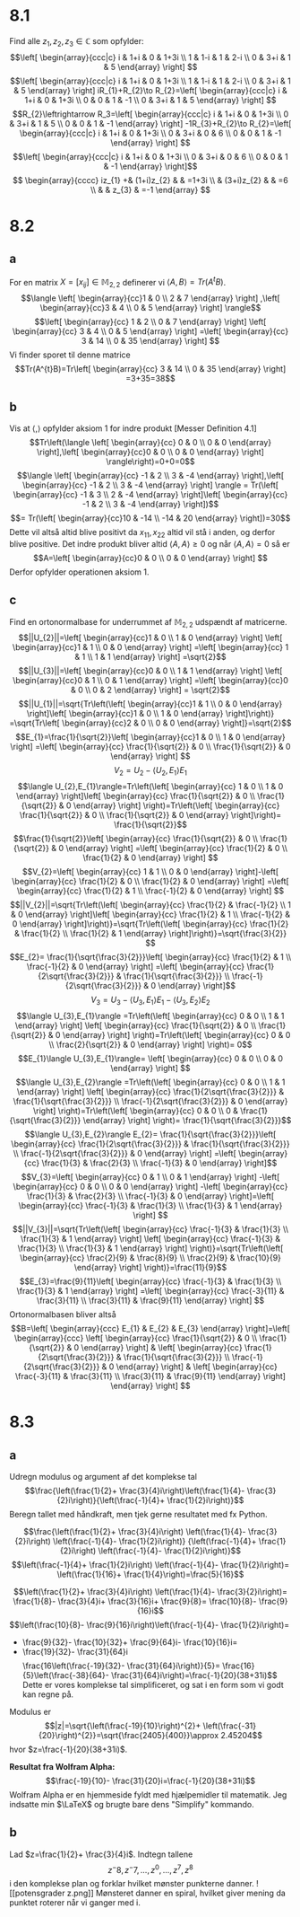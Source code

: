 # 8.1
Find alle $z_{1},z_{2},z_{3}\in \mathbb{C}$ som opfylder:
$$\left[
\begin{array}{ccc|c}
i & 1+i & 0  & 1+3i \\ 
1 & 1-i & 1 & 2-i \\ 
0  & 3+i & 1 & 5
\end{array}
\right] $$
$$\left[
\begin{array}{ccc|c}
i & 1+i & 0  & 1+3i \\ 
1 & 1-i & 1 & 2-i \\ 
 0 & 3+i & 1 & 5
\end{array}
\right] iR_{1}+R_{2}\to R_{2}=\left[
\begin{array}{ccc|c}
i & 1+i & 0  & 1+3i \\ 
0 & 0 & 1 & -1 \\ 
0 & 3+i & 1 & 5
\end{array}
\right] $$
$$R_{2}\leftrightarrow R_3=\left[
\begin{array}{ccc|c}
i & 1+i & 0  & 1+3i \\ 
0 & 3+i & 1 & 5  \\ 
0 & 0 & 1 & -1
\end{array}
\right] -1R_{3}+R_{2}\to R_{2}=\left[
\begin{array}{ccc|c}
i & 1+i & 0  & 1+3i \\ 
0 & 3+i & 0 & 6  \\ 
0 & 0 & 1 & -1
\end{array}
\right] $$
$$\left[
\begin{array}{ccc|c}
i & 1+i & 0  & 1+3i \\ 
0 & 3+i & 0 & 6  \\ 
0 & 0 & 1 & -1
\end{array}
\right]$$
$$
\begin{array}{cccc}
iz_{1} +& (1+i)z_{2}  &   & =1+3i \\ 
  & (3+i)z_{2} &   & =6 \\ 
   &   & z_{3} & =-1
\end{array}
 $$
 
# 8.2
## a
For en matrix $X=[x_{ij}]\in \mathbb{M}_{2,2}$ definerer vi $\langle A,B \rangle=Tr(A^{t}B)$.
$$\langle \left[
\begin{array}{cc}1 & 0 \\  2 & 7
\end{array}
\right] ,\left[
\begin{array}{cc}3 & 4 \\ 0 & 5
\end{array}
\right] \rangle$$
$$\left[
\begin{array}{cc}
1 & 2 \\ 0 & 7
\end{array}
\right]
\left[
\begin{array}{cc}
3 & 4 \\ 0 & 5
\end{array}
\right] =\left[
\begin{array}{cc}
3 & 14 \\ 0 & 35
\end{array}
\right] $$
Vi finder sporet til denne matrice
$$Tr(A^{t}B)=Tr\left[
\begin{array}{cc}
3 & 14 \\ 0 & 35
\end{array}
\right] =3+35=38$$

## b
Vis at $\langle , \rangle$ opfylder aksiom 1 for indre produkt [Messer Definition 4.1]
$$Tr\left(\langle \left[
\begin{array}{cc}
0 & 0  \\ 0 & 0
\end{array}
\right],\left[
\begin{array}{cc}0 & 0 \\  0 & 0
\end{array}
\right]  \rangle\right)=0+0=0$$
$$\langle \left[
\begin{array}{cc}
-1 & 2 \\ 3 & -4
\end{array}
\right],\left[
\begin{array}{cc}
-1 & 2 \\ 3 & -4
\end{array}
\right] \rangle = Tr(\left[
\begin{array}{cc}
-1 & 3 \\ 2 & -4
\end{array}
\right]\left[
\begin{array}{cc}
-1 & 2 \\ 3 & -4
\end{array}
\right])$$
$$= Tr(\left[
\begin{array}{cc}10 & -14 \\ -14 & 20
\end{array}
\right])=30$$
Dette vil altså altid blive positivt da $x_{11},x_{22}$ altid vil stå i anden, og derfor blive positive. Det indre produkt bliver altid $\langle A,A \rangle \geq 0$ og når $\langle A,A \rangle =0$ så er $$A=\left[
\begin{array}{cc}0 & 0 \\ 0 & 0
\end{array}
\right] $$
Derfor opfylder operationen aksiom 1.
## c
Find en ortonormalbase for underrummet af $\mathbb{M}_{2,2}$ udspændt af matricerne.
$$||U_{2}||=\left[
\begin{array}{cc}1 & 0 \\ 1 & 0
\end{array}
\right] \left[
\begin{array}{cc}1 & 1  \\ 0 & 0
\end{array}
\right] =\left[
\begin{array}{cc} 1 & 1 \\ 1 & 1
\end{array}
\right] =\sqrt{2}$$
$$||U_{3}||=\left[
\begin{array}{cc}0 & 0 \\ 1 & 1
\end{array}
\right] \left[
\begin{array}{cc}0 & 1 \\ 0 & 1
\end{array}
\right] =\left[
\begin{array}{cc}0 & 0 \\ 0 & 2
\end{array}
\right] = \sqrt{2}$$
$$||U_{1}||=\sqrt{Tr\left(\left[
\begin{array}{cc}1 & 1 \\ 0 & 0
\end{array}
\right]\left[
\begin{array}{cc}1 & 0  \\ 1 & 0
\end{array}
\right]\right)} =\sqrt{Tr\left[
\begin{array}{cc}2 & 0 \\ 0 & 0
\end{array}
\right]}=\sqrt{2}$$
$$E_{1}=\frac{1}{\sqrt{2}}\left[
\begin{array}{cc}1 & 0 \\ 1 & 0
\end{array}
\right] =\left[
\begin{array}{cc} \frac{1}{\sqrt{2}} & 0 \\ 
\frac{1}{\sqrt{2}} & 0 
\end{array}
\right] $$
$$V_{2}=U_{2}-\langle U_{2},E_{1}\rangle E_{1}$$
$$\langle U_{2},E_{1}\rangle=Tr\left(\left[
\begin{array}{cc}
1 & 0 \\ 
1 & 0
\end{array}
\right]\left[
\begin{array}{cc} 
\frac{1}{\sqrt{2}} & 0 \\ 
\frac{1}{\sqrt{2}} & 0
\end{array}
\right] \right)=Tr\left(\left[
\begin{array}{cc}
\frac{1}{\sqrt{2}} & 0 \\ 
\frac{1}{\sqrt{2}} & 0
\end{array}
\right]\right)= \frac{1}{\sqrt{2}}$$
$$\frac{1}{\sqrt{2}}\left[
\begin{array}{cc}
\frac{1}{\sqrt{2}} & 0 \\ 
\frac{1}{\sqrt{2}} & 0
\end{array}
\right] =\left[
\begin{array}{cc}
\frac{1}{2} & 0 \\ \frac{1}{2} & 0
\end{array}
\right] $$
$$V_{2}=\left[
\begin{array}{cc}
1 & 1  \\  0 & 0
\end{array}
\right]-\left[
\begin{array}{cc}
\frac{1}{2} & 0  \\ \frac{1}{2} & 0
\end{array}
\right]  =\left[
\begin{array}{cc}
\frac{1}{2} & 1 \\ \frac{-1}{2} & 0
\end{array}
\right] $$
$$||V_{2}||=\sqrt{Tr\left(\left[
\begin{array}{cc}
\frac{1}{2} & \frac{-1}{2} \\ 1 & 0
\end{array}
\right]\left[
\begin{array}{cc}
\frac{1}{2} & 1 \\ \frac{-1}{2} & 0
\end{array}
\right]\right)}=\sqrt{Tr\left(\left[
\begin{array}{cc}
\frac{1}{2} & \frac{1}{2} \\ \frac{1}{2} & 1
\end{array}
\right]\right)}=\sqrt{\frac{3}{2}} $$
$$E_{2}= \frac{1}{\sqrt{\frac{3}{2}}}\left[
\begin{array}{cc}
\frac{1}{2} & 1 \\ \frac{-1}{2} & 0
\end{array}
\right] =\left[
\begin{array}{cc}
\frac{1}{2\sqrt{\frac{3}{2}}} &  
\frac{1}{\sqrt{\frac{3}{2}}} \\ 
\frac{-1}{2\sqrt{\frac{3}{2}}} & 0
\end{array}
\right]$$
$$V_{3}=U_{3}-\langle U_{3},E_{1}\rangle E_{1}-\langle U_{3},E_{2}\rangle E_{2}$$
$$\langle U_{3},E_{1}\rangle =Tr\left(\left[
\begin{array}{cc}
0 & 0 \\ 
1 & 1
\end{array}
\right]
\left[
\begin{array}{cc}
\frac{1}{\sqrt{2}} & 0 \\ 
\frac{1}{\sqrt{2}} & 0
\end{array}
\right] \right)=Tr\left(\left[
\begin{array}{cc}
0 & 0 \\ 
\frac{2}{\sqrt{2}} & 0
\end{array}
\right] \right)= 0$$
$$E_{1}\langle U_{3},E_{1}\rangle= \left[
\begin{array}{cc}
0 & 0  \\ 
0 & 0
\end{array}
\right] $$
$$\langle U_{3},E_{2}\rangle =Tr\left(\left[
\begin{array}{cc}
0 & 0 \\ 
1 & 1
\end{array}
\right] 
\left[
\begin{array}{cc}
\frac{1}{2\sqrt{\frac{3}{2}}} &  
\frac{1}{\sqrt{\frac{3}{2}}} \\ 
\frac{-1}{2\sqrt{\frac{3}{2}}} & 0
\end{array}
\right] \right)=Tr\left(\left[
\begin{array}{cc}
0 & 0 \\ 
0 & \frac{1}{\sqrt{\frac{3}{2}}}
\end{array}
\right] \right)= \frac{1}{\sqrt{\frac{3}{2}}}$$
$$\langle U_{3},E_{2}\rangle E_{2}= \frac{1}{\sqrt{\frac{3}{2}}}\left[
\begin{array}{cc}
\frac{1}{2\sqrt{\frac{3}{2}}} &  
\frac{1}{\sqrt{\frac{3}{2}}} \\ 
\frac{-1}{2\sqrt{\frac{3}{2}}} & 0
\end{array}
\right] =\left[
\begin{array}{cc}
\frac{1}{3} & \frac{2}{3} \\ 
\frac{-1}{3} & 0
\end{array}
\right]$$
$$V_{3}=\left[
\begin{array}{cc}
0 & 1 \\ 
0 & 1
\end{array}
\right] -\left[
\begin{array}{cc}
0 & 0  \\ 0 & 0
\end{array}
\right] 
-\left[
\begin{array}{cc}
\frac{1}{3} & \frac{2}{3} \\ 
\frac{-1}{3} & 0
\end{array}
\right]=\left[
\begin{array}{cc}
\frac{-1}{3} & \frac{1}{3} \\ 
\frac{1}{3} & 1
\end{array}
\right]  $$
$$||V_{3}||=\sqrt{Tr\left(\left[
\begin{array}{cc}
\frac{-1}{3} & \frac{1}{3} \\ 
\frac{1}{3} & 1
\end{array}
\right] \left[
\begin{array}{cc}
\frac{-1}{3} & \frac{1}{3} \\ 
\frac{1}{3} & 1
\end{array}
\right] \right)}=\sqrt{Tr\left(\left[
\begin{array}{cc}
\frac{2}{9} & \frac{8}{9} \\ 
\frac{2}{9} & \frac{10}{9}
\end{array}
\right] \right)}=\frac{11}{9}$$
$$E_{3}=\frac{9}{11}\left[
\begin{array}{cc}
\frac{-1}{3} & \frac{1}{3} \\ 
\frac{1}{3} & 1
\end{array}
\right] =\left[
\begin{array}{cc}
\frac{-3}{11} & \frac{3}{11} \\ 
\frac{3}{11} & \frac{9}{11}
\end{array}
\right] $$
Ortonormalbasen bliver altså
$$B=\left[
\begin{array}{ccc}
E_{1} & E_{2} & E_{3}
\end{array}
\right]=\left[
\begin{array}{ccc}
\left[
\begin{array}{cc} \frac{1}{\sqrt{2}} & 0 \\ 
\frac{1}{\sqrt{2}} & 0 
\end{array}
\right] & 
\left[
\begin{array}{cc}
\frac{1}{2\sqrt{\frac{3}{2}}} &  
\frac{1}{\sqrt{\frac{3}{2}}} \\ 
\frac{-1}{2\sqrt{\frac{3}{2}}} & 0
\end{array}
\right] & 
\left[
\begin{array}{cc}
\frac{-3}{11} & \frac{3}{11} \\ 
\frac{3}{11} & \frac{9}{11}
\end{array}
\right]
\end{array}
\right] $$


# 8.3
## a
Udregn modulus og argument af det komplekse tal
$$\frac{\left(\frac{1}{2}+ \frac{3}{4}i\right)\left(\frac{1}{4}- \frac{3}{2}i\right)}{\left(\frac{-1}{4}+ \frac{1}{2}i\right)}$$
Beregn tallet med håndkraft, men tjek gerne resultatet med fx Python.

$$\frac{\left(\frac{1}{2}+ \frac{3}{4}i\right)
\left(\frac{1}{4}- \frac{3}{2}i\right)
\left(\frac{-1}{4}- \frac{1}{2}i\right)}
{\left(\frac{-1}{4}+ \frac{1}{2}i\right)
\left(\frac{-1}{4}- \frac{1}{2}i\right)}$$
$$\left(\frac{-1}{4}+ \frac{1}{2}i\right)
\left(\frac{-1}{4}- \frac{1}{2}i\right)=
\left(\frac{1}{16}+ \frac{1}{4}\right)=\frac{5}{16}$$

$$\left(\frac{1}{2}+ \frac{3}{4}i\right)
\left(\frac{1}{4}- \frac{3}{2}i\right)=
\frac{1}{8}- \frac{3}{4}i+ \frac{3}{16}i+ \frac{9}{8}=
\frac{10}{8}- \frac{9}{16}i$$
$$\left(\frac{10}{8}- \frac{9}{16}i\right)\left(\frac{-1}{4}- \frac{1}{2}i\right)=
- \frac{9}{32}- \frac{10}{32}+ \frac{9}{64}i- \frac{10}{16}i=
- \frac{19}{32}- \frac{31}{64}i$$
$$\frac{16\left(\frac{-19}{32}- \frac{31}{64}i\right)}{5}=
\frac{16}{5}\left(\frac{-38}{64}- \frac{31}{64}i\right)=\frac{-1}{20}(38+31i)$$
Dette er vores komplekse tal simplificeret, og sat i en form som vi godt kan regne på.

Modulus er 
$$|z|=\sqrt{\left(\frac{-19}{10}\right)^{2}+ \left(\frac{-31}{20}\right)^{2}}=\sqrt{\frac{2405}{400}}\approx 2.45204$$hvor $z=\frac{-1}{20}(38+31i)$.

**Resultat fra Wolfram Alpha:**
$$\frac{-19}{10}- \frac{31}{20}i=\frac{-1}{20}(38+31i)$$
Wolfram Alpha er en hjemmeside fyldt med hjælpemidler til matematik. Jeg indsatte min $\LaTeX$ og brugte bare dens "Simplify" kommando. 
## b
Lad $z=\frac{1}{2}+ \frac{3}{4}i$. Indtegn tallene $$z^-8,z^-7,...,z^0,...,z^7,z^{8}$$
i den komplekse plan og forklar hvilket mønster punkterne danner.
![[potensgrader z.png]]
Mønsteret danner en spiral, hvilket giver mening da punktet roterer når vi ganger med i.
